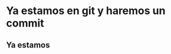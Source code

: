 <!DOCTYPE html>
<html lang="en">
<head>
    <meta charset="UTF-8">
    <meta name="viewport" content="width=, initial-scale=1.0">
    <title>Document</title>
</head>
<body>
    <h1>Ya estamos en git y haremos un commit</h1>
    <h2>Ya estamos </h2>
</body>
</html>
